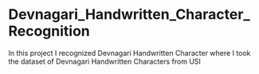 # Devnagari_Handwritten_Character_Recognition
In this project I recognized Devnagari Handwritten Character where I took the dataset of Devnagari Handwritten Characters from USI
